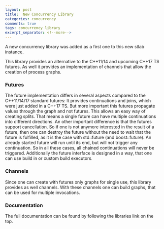 ```yaml
---
layout: post
title:  New Concurrency Library
categories: concurrency
comments: true
tags: concurrency library
excerpt_separator: <!--more-->
---
```


A new concurrency library was added as a first one to this new stlab instance.

This library provides an alternative to the C++11/14 and upcoming C++17 TS futures. As well it provides an implementation of channels that allow the creation of process graphs.

<!--more-->

### Futures 
The future implementation differs in several aspects compared to the C++11/14/17 standard futures: It provides continuations and joins, which were just added in a C++17 TS. But more important this futures propagate values through the graph and not futures. This allows an easy way of creating splits. That means a single future can have multiple continuations into different directions. An other important difference is that the futures support cancellation. So if one is not anymore interested in the result of a future, then one can destroy the future without the need to wait that the future is fulfilled, as it is the case with std::future (and boost::future). An already started future will run until its end, but will not trigger any continuation. So in all these cases, all chained continuations will never be triggered. Additionally the future interface is designed in a way, that one can use build in or custom build executors. 

### Channels
Since one can create with futures only graphs for single use, this library provides as well channels. With these channels one can build graphs, that can be used for multiple invocations.

### Documentation
The full documentation can be found by following the libraries link on the top.
